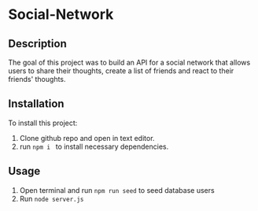 # Social-Network

## Description

The goal of this project was to build an API for a social network that allows users to share their thoughts, create a list of friends and react to their friends' thoughts. 

## Installation

To install this project: 
1. Clone github repo and open in text editor.
2. run ``npm i `` to install necessary dependencies.

## Usage
1. Open terminal and run ``npm run seed`` to seed database users
2. Run ``node server.js``

